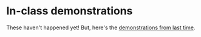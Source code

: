 # In-class demonstrations

These haven't happened yet!
But, here's the [demonstrations from last time](../2019/demos/index.html).
